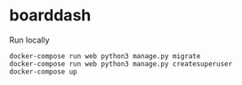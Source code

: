 # boarddash

Run locally
```
docker-compose run web python3 manage.py migrate
docker-compose run web python3 manage.py createsuperuser
docker-compose up
```
